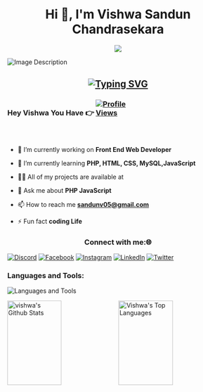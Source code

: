 <h1 align="center">Hi 👋, I'm Vishwa Sandun Chandrasekara</h1>

<p align="center">
  <a href="https://github.com/DenverCoder1/readme-typing-svg"><img src="https://readme-typing-svg.herokuapp.com?font=Time+New+Roman&color=cyan&size=25&center=true&vCenter=true&width=600&height=100&lines=A+A+software+engineering+undergraduate+student.."></a>
</p>

<img src="https://www.dignited.com/wp-content/uploads/2022/08/top10lan.jpg" alt="Image Description">


<h2 align="center">
  <a href="https://git.io/typing-svg">
    <img src="https://readme-typing-svg.demolab.com?font=Fira+Code&weight=900&size=12&duration=3000&pause=1000&color=53F9FF&background=B4F0FF00&width=435&lines=I+enjoy+being+responsible+as+part+of+a+team+and+contributing+to+the+growth+of+a+company.+My+goal+is+to+stay+updated+on+the+latest+technologies%2C+apply+them+in+everyday+life%2C+and+innovate+to+create+solutions+that+benefit+humanity." 
         alt="Typing SVG">
  </a>
</h2>


<h3>Hey Vishwa You Have 👉 <a href="https://github.com/vishwaschandrasekara5" target="_blank" rel="noopener" >
  <img src="https://komarev.com/ghpvc/?username=vishwaschandrasekara5&style=for-the-badge" alt="Profile Views" style="max-width: 100;"> </a>
</h3>

<p align="center"> <img src="" alt="" /> </p>

<p align="center"> <a href=""><img src="" alt="" /></a> </p>

<p align="center"> <a href="" target="blank"><img src="" alt="" /></a> </p>

- 🔭 I’m currently working on **Front End Web Developer**

- 🌱 I’m currently learning **PHP, HTML, CSS, MySQL,JavaScript**

- 👨‍💻 All of my projects are available at 

- 💬 Ask me about **PHP JavaScript**

- 📫 How to reach me **sandunv05@gmail.com**

- ⚡ Fun fact **coding Life**

 <h3 align="center">Connect with me:🌐</h3>

[![Discord](https://img.shields.io/badge/Discord-%237289DA.svg?logo=discord&logoColor=white)](https://discord.gg/) [![Facebook](https://img.shields.io/badge/Facebook-%231877F2.svg?logo=Facebook&logoColor=white)](https://facebook.com/vishwas.chandrasekara) [![Instagram](https://img.shields.io/badge/Instagram-%23E4405F.svg?logo=Instagram&logoColor=white)](https://instagram.com//_sanuwa_) [![LinkedIn](https://img.shields.io/badge/LinkedIn-%230077B5.svg?logo=linkedin&logoColor=white)](https://linkedin.com/in/vishwa-s-chandrasekara-6a1071247)
[![Twitter](https://img.shields.io/badge/Twitter-%231DA1F2.svg?logo=twitter&logoColor=white)](https://twitter.com/Vishwa_Sandun5)


<h3 align="start">Languages and Tools:</h3>
<p>
  <img src="https://skillicons.dev/icons?i=git,github,docker,bootstrap,css,figma,gcp,html,idea,java,js,jquery,mongodb,mysql,nodejs,php,py,react,tailwind,vscode,androidstudio,flutter,laravel,drawio" alt="Languages and Tools" />
</p>





<!--   <img align="center" width="300" height="250" src="https://github-readme-stats.vercel.app/api?username=ishannikeshalanawarathna&show_icons=true&locale=en" alt="ishannikeshalanawarathna" />&nbsp; -->
  <!-- <img align="center" width="1000" height="400" src="" alt="" />&nbsp; -->
<!--   <img align="center" width="300" height="120" src="https://github-readme-stats.vercel.app/api/top-langs?username=ishannikeshalanawarathna&show_icons=true&locale=en&layout=compact" alt="ishannikeshalanawarathna" /> -->

<a href="https://github.com/Vishwaschandrasekara5"><img alt="vishwa's Github Stats" src="https://denvercoder1-github-readme-stats.vercel.app/api?username=Vishwaschandrasekara5&show_icons=true&count_private=true&theme=react&border_color=7F3FBF&bg_color=0D1117&title_color=F85D7F&icon_color=F8D866" height="192px" width="49.5%"/></a>
 <a href="https://github.com/Vishwaschandrasekara5"><img alt="Vishwa's Top Languages" src="https://denvercoder1-github-readme-stats.vercel.app/api/top-langs/?username=Vishwaschandrasekara5&langs_count=8&layout=compact&theme=react&border_color=7F3FBF&bg_color=0D1117&title_color=F85D7F&icon_color=F8D866" height="192px" width="49.5%"/></a>

